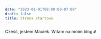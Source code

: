 ```yaml
---
date: "2023-01-01T08:00:00-07:00"
draft: false
title: Strona startowa
---
```


Cześć, jestem Maciek. Witam na moim blogu!
